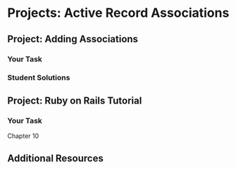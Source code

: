 # Projects: Active Record Associations

## Project: Adding Associations

### Your Task

### Student Solutions

## Project: Ruby on Rails Tutorial

### Your Task
Chapter 10

## Additional Resources